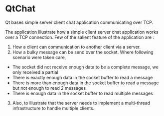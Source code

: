 # QtChat
Qt bases simple server client chat application communicating over TCP.

The application illustrate how a simple client server chat application works over a TCP connection. Few of the salient feature of the application are :
1. How a client can communication to another client via a server.
2. How a bulky message can be send over the socket. Where following scenario were taken care,
  - The socket did not receive enough data to be a complete message, we only received a partial
  - There is exactly enough data in the socket buffer to read a message
  - There is more than enough data in the socket buffer to read a message but not enough to read 2 messages
  - There is enough data in the socket buffer to read multiple messages
3. Also, to illustrate that the server needs to implement a multi-thread infrastructure to handle multiple clients.

